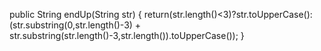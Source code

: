 public String endUp(String str) {
  return(str.length()<3)?str.toUpperCase():(str.substring(0,str.length()-3) + 
  str.substring(str.length()-3,str.length()).toUpperCase());
}
